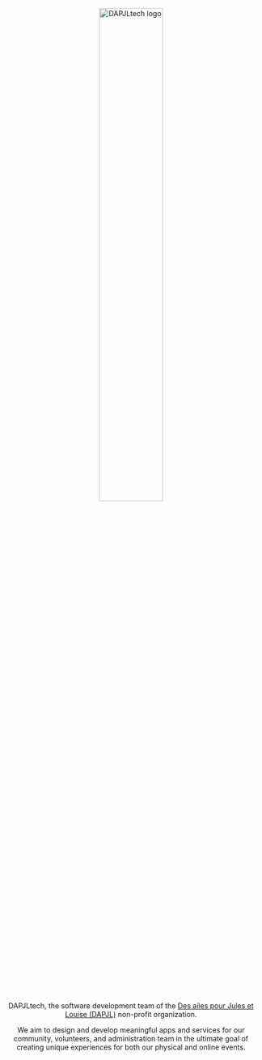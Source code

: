 <p align="center" width="100%">
  <img src="https://static.dapjl.org/assets/logos/tech_logo_dark.webp" alt="DAPJLtech logo" width="50%" />

  <p align="center">
    DAPJLtech, the software development team of the <a href="https://www.desailespourjulesetlouise.fr/">Des ailes pour Jules et Louise (DAPJL)</a> non-profit organization.
  </p>

  <p align="center">
    We aim to design and develop meaningful apps and services for our community, volunteers, and administration team in the ultimate goal of creating unique experiences for both our physical and online events.
  </p>
</p>
